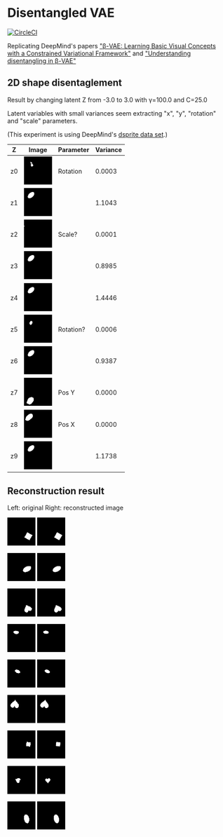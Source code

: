 # Disentangled VAE

[![CircleCI](https://circleci.com/gh/miyosuda/disentangled_vae.svg?style=svg)](https://circleci.com/gh/miyosuda/disentangled_vae)

Replicating DeepMind's papers ["β-VAE: Learning Basic Visual Concepts with a Constrained Variational Framework"](https://openreview.net/forum?id=Sy2fzU9gl) and ["Understanding disentangling in β-VAE"](https://drive.google.com/file/d/0Bwy4Nlx78QCCNktVTFFMTUs4N2oxY295VU9qV25MWTBQS2Uw/view)


## 2D shape disentaglement

Result by changing latent Z from -3.0 to 3.0 with γ=100.0 and C=25.0

Latent variables with small variances seem extracting "x", "y", "rotation" and "scale" parameters.

(This experiment is using DeepMind's [dsprite data set](https://github.com/deepmind/dsprites-dataset).)


Z  | Image                             | Parameter | Variance
---| ----------------------------------|---------- |-------
z0 | ![](disentangle_anim/anim_z0.gif) | Rotation  | 0.0003
z1 | ![](disentangle_anim/anim_z1.gif) |           | 1.1043
z2 | ![](disentangle_anim/anim_z2.gif) | Scale?    | 0.0001
z3 | ![](disentangle_anim/anim_z3.gif) |           | 0.8985
z4 | ![](disentangle_anim/anim_z4.gif) |           | 1.4446
z5 | ![](disentangle_anim/anim_z5.gif) | Rotation? | 0.0006
z6 | ![](disentangle_anim/anim_z6.gif) |           | 0.9387
z7 | ![](disentangle_anim/anim_z7.gif) | Pos Y     | 0.0000
z8 | ![](disentangle_anim/anim_z8.gif) | Pos X     | 0.0000
z9 | ![](disentangle_anim/anim_z9.gif) |           | 1.1738


## Reconstruction result

Left: original Right: reconstructed image

![](reconstr_img/org_0.png)
![](reconstr_img/reconstr_0.png)

![](reconstr_img/org_1.png)
![](reconstr_img/reconstr_1.png)

![](reconstr_img/org_2.png)
![](reconstr_img/reconstr_2.png)

![](reconstr_img/org_3.png)
![](reconstr_img/reconstr_3.png)

![](reconstr_img/org_4.png)
![](reconstr_img/reconstr_4.png)

![](reconstr_img/org_5.png)
![](reconstr_img/reconstr_5.png)

![](reconstr_img/org_7.png)
![](reconstr_img/reconstr_7.png)

![](reconstr_img/org_8.png)
![](reconstr_img/reconstr_8.png)

![](reconstr_img/org_9.png)
![](reconstr_img/reconstr_9.png)
